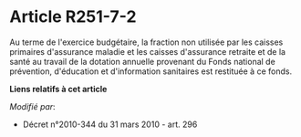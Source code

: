 # Article R251-7-2

Au terme de l'exercice budgétaire, la fraction non utilisée par les caisses primaires d'assurance maladie et les caisses
d'assurance retraite et de la santé au travail de la dotation annuelle provenant du Fonds national de prévention, d'éducation
et d'information sanitaires est restituée à ce fonds.

**Liens relatifs à cet article**

_Modifié par_:

  - Décret n°2010-344 du 31 mars 2010 - art. 296
